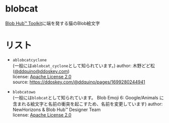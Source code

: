 # blobcat

[Blob Hub™ Toolkit](https://gitlab.com/iNewHorizons/blobtoolkit)に端を発する猫のBlob絵文字

# リスト

- `ablobcatcyclone`\
  (一般には`ablobcat_cyclone`として知られています。)
  author: 木野どど松 ([@ddquino@ddoskey.com](https://ddoskey.com/@ddquino))\
  license: [Apache License 2.0](https://www.apache.org/licenses/LICENSE-2.0.html)\
  source: https://ddoskey.com/@ddquino/pages/1699280244941

- `blobcatowo`\
  (一般には`blobcat`として知られています。 Blob Emoji 6: Google/Animals に含まれる絵文字と名前の衝突を起こすため、名前を変更しています)
  author: NewHorizons & Blob Hub™ Designer Team\
  license: [Apache License 2.0](https://www.apache.org/licenses/LICENSE-2.0.html)
